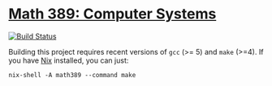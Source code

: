 # [Math 389: Computer Systems](https://jimfix.github.io/math389/index.html)

[![Build Status](https://travis-ci.org/siddharthist/math389.svg?branch=master)](https://travis-ci.org/siddharthist/math389)

Building this project requires recent versions of `gcc` (>= 5) and `make` (>=4).
If you have [Nix](https://nixos.org/nix/) installed, you can just:
```
nix-shell -A math389 --command make
```
